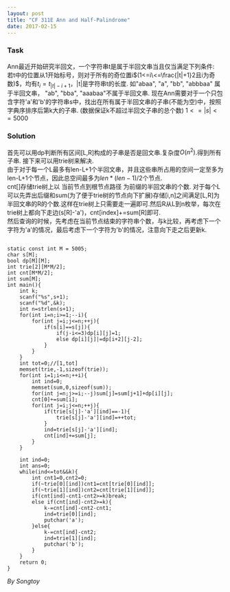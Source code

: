 ```yaml
---
layout: post
title: "CF 311E Ann and Half-Palindrome"
date: 2017-02-15
---
```

### Task
Ann最近开始研究半回文，一个字符串t是属于半回文串当且仅当满足下列条件:  
若t中的位置从1开始标号，则对于所有的奇位置i$(1<=i\<=\frac{|t|+1}2且i为奇数)$，均有$t_i=t_{|t|-i+1}$，|t|是字符串t的长度.
如"abaa", "a", "bb", "abbbaa" 属于半回文串， "ab", "bba", "aaabaa"不属于半回文串.
现在Ann需要对于一个只包含字符'a'和'b'的字符串s中，找出在所有属于半回文串的子串(不能为空)中，按照字典序排序后第k大的子串.  (数据保证k不超过半回文子串的总个数)
$1<=|s|<=5000$
### Solution
首先可以用dp判断所有区间[L,R]构成的子串是否是回文串.复杂度$O(n^2)$.得到所有子串.
接下来可以用trie树来解决.  
由于对于每一个L最多有len-L+1个半回文串，并且这些串所占用的空间一定至多为len-L+1个节点，因此总空间最多为$len*(len-1)/2$个节点.  
cnt[]存储trie树上以 当前节点到根节点路径 为前缀的半回文串的个数.
对于每个L可以先弄出后缀和sum(为了便于trie树的节点向下扩展)存储[i,n]之间满足[L,R]为半回文串的R的个数.这样在trie树上只需要走一遍即可.然后R从L到n枚举，每次在trie树上都向下走边(s[R]-'a')，cnt[index]+=sum[R]即可.  
然后查询的时候，先考虑在当前节点结束的字符串个数，与k比较，再考虑下一个字符为'a'的情况，最后考虑下一个字符为'b'的情况，注意向下走之后更新k.
<pre><code>
static const int M = 5005;
char s[M];
bool dp[M][M];
int trie[2][M*M/2];
int cnt[M*M/2];
int sum[M];
int main(){
	int k;
	scanf("%s",s+1);
	scanf("%d",&k);
	int n=strlen(s+1);
	for(int i=n;i>=1;--i){
		for(int j=i;j<=n;++j){
			if(s[i]==s[j]){
				if(j-i<=3)dp[i][j]=1;
				else dp[i][j]|=dp[i+2][j-2];
			}
		}
	}
	int tot=0;//[1,tot]
	memset(trie,-1,sizeof(trie));
	for(int i=1;i<=n;++i){
		int ind=0;
		memset(sum,0,sizeof(sum));
		for(int j=n;j>=i;--j)sum[j]=sum[j+1]+dp[i][j];
		cnt[0]+=sum[i];
		for(int j=i;j<=n;++j){
			if(trie[s[j]-'a'][ind]==-1){
				trie[s[j]-'a'][ind]=++tot;
			}
			ind=trie[s[j]-'a'][ind];
			cnt[ind]+=sum[j];
		}
	}
	
	int ind=0;
	int ans=0;
	while(ind<=tot&&k){
		int cnt1=0,cnt2=0;
		if(~trie[0][ind])cnt1=cnt[trie[0][ind]];
		if(~trie[1][ind])cnt2=cnt[trie[1][ind]];
		if(cnt[ind]-cnt1-cnt2>=k)break;
		else if(cnt[ind]-cnt2>=k){
			k-=cnt[ind]-cnt2-cnt1;
			ind=trie[0][ind];
			putchar('a');
		}else{
			k-=cnt[ind]-cnt2;
			ind=trie[1][ind];
			putchar('b');
		}
	}
	return 0;
}	
</code></pre>
$By\ Songtoy$
